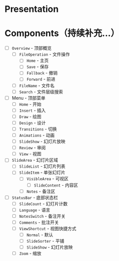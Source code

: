 # Presentation

# Components（持续补充...）
- [ ] `Overview` - 顶部概览
  - [ ] `FileOperation` - 文件操作
    - [ ] `Home` - 主页
    - [ ] `Save` - 保存
    - [ ] `Fallback` - 撤销
    - [ ] `Forward` - 前进
  - [ ] `FileName` - 文件名
  - [ ] `Search` - 文件层级搜索

- [ ] Menu - 顶部菜单
  - [ ] `Home` - 开始
  - [ ] `Insert` - 插入
  - [ ] `Draw` - 绘图
  - [ ] `Design` - 设计
  - [ ] `Transitions` - 切换
  - [ ] `Animations` - 动画
  - [ ] `SlideShow` - 幻灯片放映
  - [ ] `Review` - 审阅
  - [ ] `View` - 视图

- [ ] `SlideArea` - 幻灯片区域
  - [ ] `SlideList` - 幻灯片列表
  - [ ] `SlideItem` - 单张幻灯片
    - [ ] `VisibleArea` - 可视区
      - [ ] `SlideContent` - 内容区
    - [ ] `Notes` - 备注区

- [ ] `StatusBar` - 底部状态栏
  - [ ] `SlideCount` - 幻灯片计数
  - [ ] `Language` - 语言
  - [ ] `NotesSwitch` - 备注开关
  - [ ] `Comments` - 批注开关
  - [ ] `ViewShortcut` - 视图快捷方式
    - [ ] `Normal` - 默认
    - [ ] `SlideSorter` - 平铺
    - [ ] `SlideShow` - 幻灯片放映
  - [ ] `Zoom` - 缩放